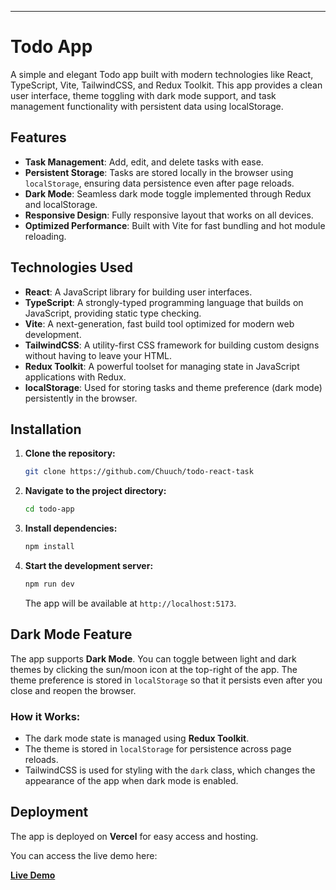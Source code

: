 ---

# Todo App

A simple and elegant Todo app built with modern technologies like React, TypeScript, Vite, TailwindCSS, and Redux Toolkit. This app provides a clean user interface, theme toggling with dark mode support, and task management functionality with persistent data using localStorage.

## Features

- **Task Management**: Add, edit, and delete tasks with ease.
- **Persistent Storage**: Tasks are stored locally in the browser using `localStorage`, ensuring data persistence even after page reloads.
- **Dark Mode**: Seamless dark mode toggle implemented through Redux and localStorage.
- **Responsive Design**: Fully responsive layout that works on all devices.
- **Optimized Performance**: Built with Vite for fast bundling and hot module reloading.
  
## Technologies Used

- **React**: A JavaScript library for building user interfaces.
- **TypeScript**: A strongly-typed programming language that builds on JavaScript, providing static type checking.
- **Vite**: A next-generation, fast build tool optimized for modern web development.
- **TailwindCSS**: A utility-first CSS framework for building custom designs without having to leave your HTML.
- **Redux Toolkit**: A powerful toolset for managing state in JavaScript applications with Redux.
- **localStorage**: Used for storing tasks and theme preference (dark mode) persistently in the browser.

## Installation

1. **Clone the repository:**

   ```bash
   git clone https://github.com/Chuuch/todo-react-task
   ```

2. **Navigate to the project directory:**

   ```bash
   cd todo-app
   ```

3. **Install dependencies:**

   ```bash
   npm install
   ```

4. **Start the development server:**

   ```bash
   npm run dev
   ```

   The app will be available at `http://localhost:5173`.

## Dark Mode Feature

The app supports **Dark Mode**. You can toggle between light and dark themes by clicking the sun/moon icon at the top-right of the app. The theme preference is stored in `localStorage` so that it persists even after you close and reopen the browser.

### How it Works:
- The dark mode state is managed using **Redux Toolkit**.
- The theme is stored in `localStorage` for persistence across page reloads.
- TailwindCSS is used for styling with the `dark` class, which changes the appearance of the app when dark mode is enabled.

## Deployment

The app is deployed on **Vercel** for easy access and hosting.

You can access the live demo here:

[**Live Demo**]([https://your-vercel-deployment-link.com](https://todo-react-task-4oitqdmxx-chuchulev.vercel.app/))
